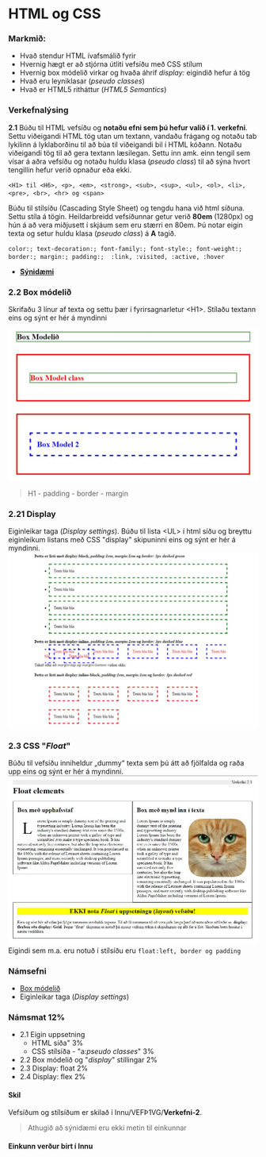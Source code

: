 # HTML og CSS

### Markmið:

- Hvað stendur HTML ívafsmálið fyrir
- Hvernig hægt er að stjórna útliti vefsíðu með CSS stílum
- Hvernig box módelið virkar og hvaða áhrif _display:_ eigindið hefur á tög
- Hvað eru leyniklasar (_pseudo classes_)
- Hvað er HTML5 ritháttur (_HTML5 Semantics_)

### Verkefnalýsing

**2.1** Búðu til HTML vefsíðu og **notaðu efni sem þú hefur valið í 1. verkefni**. Settu viðeigandi HTML tög utan um textann, vandaðu frágang og notaðu tab lykilinn á lyklaborðinu til að búa til viðeigandi bil í HTML kóðann.  Notaðu viðeigandi tög til að gera textann læsilegan. Settu inn amk. einn tengil sem vísar á aðra vefsíðu og notaðu huldu klasa (_pseudo class_) til að sýna hvort tengillin hefur verið opnaður eða ekki. 

```
<H1> til <H6>, <p>, <em>, <strong>, <sub>, <sup>, <ul>, <ol>, <li>, <pre>, <br>, <hr> og <span> 
```
Búðu til stílsíðu (Cascading Style Sheet) og tengdu hana við html síðuna. Settu stíla á tögin.  Heildarbreidd vefsíðunnar getur verið **80em** (1280px) og hún á að vera miðjusett í skjáum sem eru stærri en 80em. Þú notar eigin texta og setur huldu klasa (_pseudo class_) á **A** tagið.
```
color:; text-decoration:; font-family:; font-style:; font-weight:; border:; margin:; padding:;  :link, :visited, :active, :hover  
```
- [**Sýnidæmi**](https://vefgrunnur.github.io/synidaemi/verkefni-2/)
  
### 2.2 Box módelið

Skrifaðu 3 línur af texta og settu þær í fyrirsagnarletur &lt;H1>. Stílaðu textann eins og sýnt er hér á myndinni

![Css æfing](Box-model/box-inheritance.JPG)

> H1 - padding - border - margin

### 2.21 Display

Eiginleikar taga (_Display settings_). Búðu til lista &lt;UL> í html síðu og breyttu eiginleikum listans með CSS "display" skipuninni eins og sýnt er hér á myndinni.
   ![display settings](Box-model/display.JPG)

### 2.3 CSS "_Float_"

Búðu til vefsíðu inniheldur „dummy“ texta sem þú átt að fjölfalda og raða upp eins og sýnt er hér á myndinni.
![float](verkefni-23-24/verk.2.3.JPG)
Eigindi sem m.a. eru notuð í stílsíðu eru `float:left, border og padding `


### Námsefni

- [Box módelið](Box-model/)
- Eiginleikar taga (_Display settings_)

### Námsmat 12%

- 2.1 Eigin uppsetning
  - HTML síða" 3% 
  - CSS stílsíða - "a:_pseudo classes_" 3%
- 2.2 Box módelið og "_display_" stillingar  2%
- 2.3 Display: float 2%
- 2.4 Display: flex 2%

#### Skil

Vefsíðum og stílsíðum er skilað í Innu/VEFÞ1VG/**Verkefni-2**. 

> Athugið að sýnidæmi eru ekki metin til einkunnar

#### Einkunn verður birt í Innu
